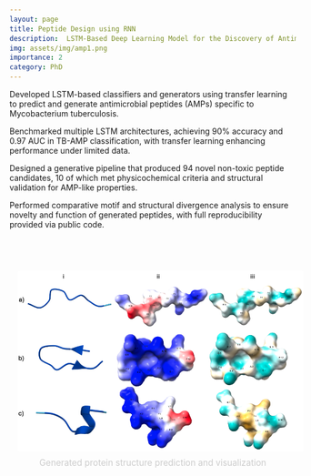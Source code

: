 ```yaml
---
layout: page
title: Peptide Design using RNN
description:  LSTM-Based Deep Learning Model for the Discovery of Antimicrobial Peptides Targeting Mycobacterium tuberculosis
img: assets/img/amp1.png
importance: 2
category: PhD
---
```


<!-- [Publication](https://www.biorxiv.org/content/10.1101/2025.01.13.632698v1.abstract) -->

Developed LSTM-based classifiers and generators using transfer learning to predict and generate antimicrobial peptides (AMPs) specific to Mycobacterium tuberculosis.

Benchmarked multiple LSTM architectures, achieving 90% accuracy and 0.97 AUC in TB-AMP classification, with transfer learning enhancing performance under limited data.

Designed a generative pipeline that produced 94 novel non-toxic peptide candidates, 10 of which met physicochemical criteria and structural validation for AMP-like properties.

Performed comparative motif and structural divergence analysis to ensure novelty and function of generated peptides, with full reproducibility provided via public code.

<br>

<div style="display: flex; justify-content: center; gap: 2em; margin-top: 2em; text-align: center; flex-wrap: nowrap;">

  <div>
    <img src="/assets/img/amp1.png" alt="TOAST Image 1" style="width: 800px; margin: 1em; border-radius: 4px;">
    <p style="color: #ccc; font-size: 0.95rem; margin-top: -0.5em;">Generated protein structure prediction and visualization</p>
  </div>

</div>